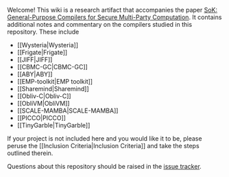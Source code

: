 Welcome! This wiki is a research artifact that accompanies the paper [SoK: General-Purpose Compilers for Secure Multi-Party Computation](http://marcellahastings.com/static/mpcsok.pdf). It contains additional notes and commentary on the compilers studied in this repository. These include

- [[Wysteria|Wysteria]]
- [[Frigate|Frigate]]
- [[JIFF|JIFF]]
- [[CBMC-GC|CBMC-GC]]
- [[ABY|ABY]]
- [[EMP-toolkit|EMP toolkit]]
- [[Sharemind|Sharemind]]
- [[Obliv-C|Obliv-C]]
- [[ObliVM|ObliVM]]
- [[SCALE-MAMBA|SCALE-MAMBA]]
- [[PICCO|PICCO]]
- [[TinyGarble|TinyGarble]]

If your project is not included here and you would like it to be, please peruse the [[Inclusion Criteria|Inclusion Criteria]] and take the steps outlined therein.

Questions about this repository should be raised in the [issue tracker](https://github.com/MPC-SoK/frameworks/issues).